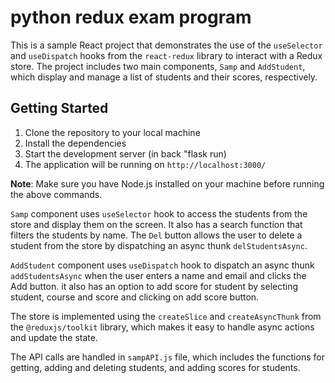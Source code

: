 # python redux exam program

This is a sample React project that demonstrates the use of the `useSelector` and `useDispatch` hooks from the `react-redux` library to interact with a Redux store. The project includes two main components, `Samp` and `AddStudent`, which display and manage a list of students and their scores, respectively.

## Getting Started

1. Clone the repository to your local machine
2. Install the dependencies
3. Start the development server (in back "flask run)
4. The application will be running on `http://localhost:3000/`

**Note**: Make sure you have Node.js installed on your machine before running the above commands.

`Samp` component uses `useSelector` hook to access the students from the store and display them on the screen. It also has a search function that filters the students by name. The `Del` button allows the user to delete a student from the store by dispatching an async thunk `delStudentsAsync`.

`AddStudent` component uses `useDispatch` hook to dispatch an async thunk `addStudentsAsync` when the user enters a name and email and clicks the Add button. it also has an option to add score for student by selecting student, course and score and clicking on add score button.

The store is implemented using the `createSlice` and `createAsyncThunk` from the `@reduxjs/toolkit` library, which makes it easy to handle async actions and update the state.

The API calls are handled in `sampAPI.js` file, which includes the functions for getting, adding and deleting students, and adding scores for students.